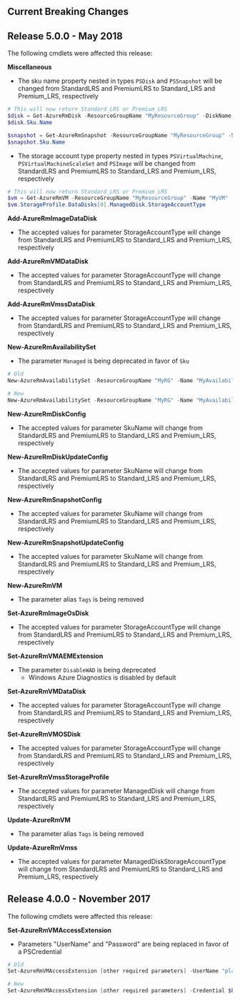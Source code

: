<!--
    Please leave this section at the top of the breaking change documentation.

    New breaking changes should go under the section titled "Current Breaking Changes", and should adhere to the following format:

    ## Current Breaking Changes

    The following cmdlets were affected this release:

    **Cmdlet 1**
    - Description of what has changed

    ```powershell
    # Old
    # Sample of how the cmdlet was previously called

    # New
    # Sample of how the cmdlet should now be called
    ```

    ## Release X.0.0

    The following cmdlets were affected this release:

    **Cmdlet 1**
    - Description of what has changed

    ```powershell
    # Old
    # Sample of how the cmdlet was previously called

    # New
    # Sample of how the cmdlet should now be called
    ```

    Note: the above sections follow the template found in the link below: 

    https://github.com/Azure/azure-powershell/blob/dev/documentation/breaking-changes/breaking-change-template.md
-->

## Current Breaking Changes

## Release 5.0.0 - May 2018

The following cmdlets were affected this release:

**Miscellaneous**
- The sku name property nested in types `PSDisk` and `PSSnapshot` will be changed from StandardLRS and PremiumLRS to Standard_LRS and Premium_LRS, respectively

```powershell
# This will now return Standard_LRS or Premium_LRS
$disk = Get-AzureRmDisk -ResourceGroupName "MyResourceGroup" -DiskName "MyDiskName"
$disk.Sku.Name

$snapshot = Get-AzureRmSnapshot -ResourceGroupName "MyResourceGroup" -SnapshotName "MySnapshotName"
$snapshot.Sku.Name
```

- The storage account type property nested in types `PSVirtualMachine`, `PSVirtualMachineScaleSet` and `PSImage` will be changed from StandardLRS and PremiumLRS to Standard_LRS and Premium_LRS, respectively

```powershell
# This will now return Standard_LRS or Premium_LRS
$vm = Get-AzureRmVM -ResourceGroupName "MyResourceGroup" -Name "MyVM"
$vm.StorageProfile.DataDisks[0].ManagedDisk.StorageAccountType
```

**Add-AzureRmImageDataDisk**
- The accepted values for parameter StorageAccountType will change from StandardLRS and PremiumLRS to Standard_LRS and Premium_LRS, respectively

**Add-AzureRmVMDataDisk**
- The accepted values for parameter StorageAccountType will change from StandardLRS and PremiumLRS to Standard_LRS and Premium_LRS, respectively

**Add-AzureRmVmssDataDisk**
- The accepted values for parameter StorageAccountType will change from StandardLRS and PremiumLRS to Standard_LRS and Premium_LRS, respectively

**New-AzureRmAvailabilitySet**
- The parameter `Managed` is being deprecated in favor of `Sku`

```powershell
# Old
New-AzureRmAvailabilitySet -ResourceGroupName "MyRG" -Name "MyAvailabilitySet" -Location "West US" -Managed

# New
New-AzureRmAvailabilitySet -ResourceGroupName "MyRG" -Name "MyAvailabilitySet" -Location "West US" -Sku "Aligned"
```

**New-AzureRmDiskConfig**
- The accepted values for parameter SkuName will change from StandardLRS and PremiumLRS to Standard_LRS and Premium_LRS, respectively

**New-AzureRmDiskUpdateConfig**
- The accepted values for parameter SkuName will change from StandardLRS and PremiumLRS to Standard_LRS and Premium_LRS, respectively

**New-AzureRmSnapshotConfig**
- The accepted values for parameter SkuName will change from StandardLRS and PremiumLRS to Standard_LRS and Premium_LRS, respectively

**New-AzureRmSnapshotUpdateConfig**
- The accepted values for parameter SkuName will change from StandardLRS and PremiumLRS to Standard_LRS and Premium_LRS, respectively

**New-AzureRmVM**
- The parameter alias `Tags` is being removed

**Set-AzureRmImageOsDisk**
- The accepted values for parameter StorageAccountType will change from StandardLRS and PremiumLRS to Standard_LRS and Premium_LRS, respectively

**Set-AzureRmVMAEMExtension**
- The parameter `DisableWAD` is being deprecated
    -  Windows Azure Diagnostics is disabled by default

**Set-AzureRmVMDataDisk**
- The accepted values for parameter StorageAccountType will change from StandardLRS and PremiumLRS to Standard_LRS and Premium_LRS, respectively

**Set-AzureRmVMOSDisk**
- The accepted values for parameter StorageAccountType will change from StandardLRS and PremiumLRS to Standard_LRS and Premium_LRS, respectively

**Set-AzureRmVmssStorageProfile**
- The accepted values for parameter ManagedDisk will change from StandardLRS and PremiumLRS to Standard_LRS and Premium_LRS, respectively

**Update-AzureRmVM**
- The parameter alias `Tags` is being removed

**Update-AzureRmVmss**
- The accepted values for parameter ManagedDiskStorageAccountType will change from StandardLRS and PremiumLRS to Standard_LRS and Premium_LRS, respectively

## Release 4.0.0 - November 2017

The following cmdlets were affected this release:

**Set-AzureRmVMAccessExtension**
- Parameters "UserName" and "Password" are being replaced in favor of a PSCredential

```powershell
# Old
Set-AzureRmVMAccessExtension [other required parameters] -UserName "plain-text string" -Password "plain-text string"

# New
Set-AzureRmVMAccessExtension [other required parameters] -Credential $PSCredential
```